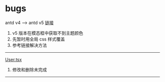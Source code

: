 # bugs

antd v4 --> antd v5 [链接](https://juejin.cn/post/7171103503819997220)

1. v5 版本在模态框中获取不到主题颜色
2. 先暂时用全局 css 样式覆盖
3. 参考链接解决方法

---

[User.tsx](./src/components/User/User.tsx)

1. 修改和删除未完成

---
